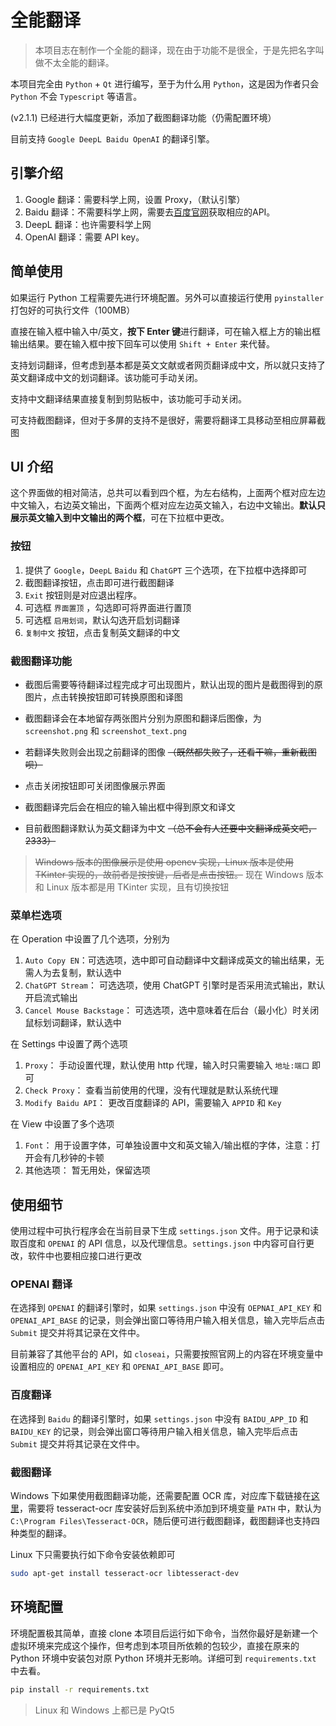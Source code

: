 # 全能翻译

> 本项目志在制作一个全能的翻译，现在由于功能不是很全，于是先把名字叫做不太全能的翻译。

本项目完全由 `Python` + `Qt` 进行编写，至于为什么用 `Python`，这是因为作者只会 `Python` 不会 `Typescript` 等语言。

(v2.1.1) 已经进行大幅度更新，添加了截图翻译功能（仍需配置环境）

目前支持 `Google DeepL Baidu OpenAI` 的翻译引擎。

## 引擎介绍

1. Google 翻译：需要科学上网，设置 Proxy，（默认引擎）
2. Baidu 翻译：不需要科学上网，需要去[百度官网](https://fanyi-api.baidu.com/)获取相应的API。
3. DeepL 翻译：也许需要科学上网
4. OpenAI 翻译：需要 API key。

## 简单使用

如果运行 Python 工程需要先进行环境配置。另外可以直接运行使用 `pyinstaller` 打包好的可执行文件（100MB）

直接在输入框中输入中/英文，**按下 Enter 键**进行翻译，可在输入框上方的输出框输出结果。要在输入框中按下回车可以使用 `Shift + Enter` 来代替。

支持划词翻译，但考虑到基本都是英文文献或者网页翻译成中文，所以就只支持了英文翻译成中文的划词翻译。该功能可手动关闭。

支持中文翻译结果直接复制到剪贴板中，该功能可手动关闭。

可支持截图翻译，但对于多屏的支持不是很好，需要将翻译工具移动至相应屏幕截图

## UI 介绍

这个界面做的相对简洁，总共可以看到四个框，为左右结构，上面两个框对应左边中文输入，右边英文输出，下面两个框对应左边英文输入，右边中文输出。**默认只展示英文输入到中文输出的两个框**，可在下拉框中更改。

### 按钮

1. 提供了 `Google`，`DeepL` `Baidu` 和 `ChatGPT` 三个选项，在下拉框中选择即可
2. 截图翻译按钮，点击即可进行截图翻译
3. `Exit` 按钮则是对应退出程序。
4. 可选框 `界面置顶` ，勾选即可将界面进行置顶
5. 可选框 `启用划词`，默认勾选开启划词翻译
6. `复制中文` 按钮，点击复制英文翻译的中文

### 截图翻译功能

+ 截图后需要等待翻译过程完成才可出现图片，默认出现的图片是截图得到的原图片，点击转换按钮即可转换原图和译图

+ 截图翻译会在本地留存两张图片分别为原图和翻译后图像，为 `screenshot.png` 和 `screenshot_text.png` 

+ 若翻译失败则会出现之前翻译的图像 ~~（既然都失败了，还看干嘛，重新截图呗）~~

+ 点击关闭按钮即可关闭图像展示界面

+ 截图翻译完后会在相应的输入输出框中得到原文和译文

+ 目前截图翻译默认为英文翻译为中文 ~~（总不会有人还要中文翻译成英文吧，2333）~~

> ~~Windows 版本的图像展示是使用 opencv 实现，Linux 版本是使用 TKinter 实现的，故前者是按按键，后者是点击按钮。~~ 现在 Windows 版本和 Linux 版本都是用 TKinter 实现，且有切换按钮

### 菜单栏选项

在 Operation 中设置了几个选项，分别为

1. `Auto Copy EN`：可选选项，选中即可自动翻译中文翻译成英文的输出结果，无需人为去复制，默认选中
2. `ChatGPT Stream`： 可选选项，使用 ChatGPT 引擎时是否采用流式输出，默认开启流式输出
3. `Cancel Mouse Backstage`： 可选选项，选中意味着在后台（最小化）时关闭鼠标划词翻译，默认选中

在 Settings 中设置了两个选项

1. `Proxy`： 手动设置代理，默认使用 http 代理，输入时只需要输入 `地址:端口` 即可
2. `Check Proxy`： 查看当前使用的代理，没有代理就是默认系统代理
3. `Modify Baidu API`： 更改百度翻译的 API，需要输入 `APPID` 和 `Key`

在 View 中设置了多个选项

1. `Font`： 用于设置字体，可单独设置中文和英文输入/输出框的字体，注意：打开会有几秒钟的卡顿
2. 其他选项： 暂无用处，保留选项

## 使用细节

使用过程中可执行程序会在当前目录下生成 `settings.json` 文件。用于记录和读取百度和 `OPENAI` 的 API 信息，以及代理信息。`settings.json` 中内容可自行更改，软件中也要相应接口进行更改

### OPENAI 翻译

在选择到 `OPENAI` 的翻译引擎时，如果 `settings.json` 中没有 `OEPNAI_API_KEY` 和 `OPENAI_API_BASE` 的记录，则会弹出窗口等待用户输入相关信息，输入完毕后点击 `Submit` 提交并将其记录在文件中。

目前兼容了其他平台的 API，如 `closeai`，只需要按照官网上的内容在环境变量中设置相应的 `OPENAI_API_KEY` 和 `OPENAI_API_BASE` 即可。

### 百度翻译

在选择到 `Baidu` 的翻译引擎时，如果 `settings.json` 中没有 `BAIDU_APP_ID` 和 `BAIDU_KEY` 的记录，则会弹出窗口等待用户输入相关信息，输入完毕后点击 `Submit` 提交并将其记录在文件中。

### 截图翻译

Windows 下如果使用截图翻译功能，还需要配置 OCR 库，对应库下载链接在[这里](https://github.com/UB-Mannheim/tesseract/wiki)，需要将 tesseract-ocr 库安装好后到系统中添加到环境变量 `PATH` 中，默认为 `C:\Program Files\Tesseract-OCR`，随后便可进行截图翻译，截图翻译也支持四种类型的翻译。

Linux 下只需要执行如下命令安装依赖即可

```bash
sudo apt-get install tesseract-ocr libtesseract-dev
```


## 环境配置

环境配置极其简单，直接 clone 本项目后运行如下命令，当然你最好是新建一个虚拟环境来完成这个操作，但考虑到本项目所依赖的包较少，直接在原来的 Python 环境中安装包对原 Python 环境并无影响。详细可到 `requirements.txt` 中去看。

```bash
pip install -r requirements.txt
```

> Linux 和 Windows 上都已是 PyQt5